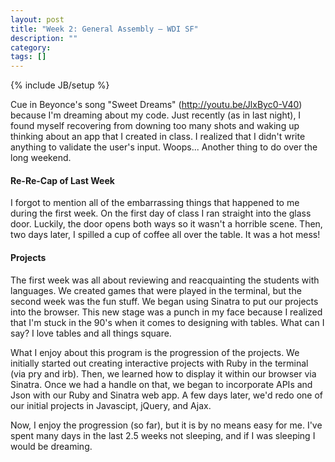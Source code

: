 ```yaml
---
layout: post
title: "Week 2: General Assembly – WDI SF"
description: ""
category: 
tags: []
---
```

{% include JB/setup %}

Cue in Beyonce's song "Sweet Dreams" (http://youtu.be/JlxByc0-V40) because I'm dreaming about my code. Just recently (as in last night), I found myself recovering from downing too many shots and waking up thinking about an app that I created in class. I realized that I didn't write anything to validate the user's input. Woops... Another thing to do over the long weekend.

  #### Re-Re-Cap of Last Week   
I forgot to mention all of the embarrassing things that happened to me during the first week. On the first day of class I ran straight into the glass door. Luckily, the door opens both ways so it wasn't a horrible scene. Then, two days later, I spilled a cup of coffee all over the table. It was a hot mess!

  #### Projects   
The first week was all about reviewing and reacquainting the students with languages. We created games that were played in the terminal, but the second week was the fun stuff. We began using Sinatra to put our projects into the browser. This new stage was a punch in my face because I realized that I'm stuck in the 90's when it comes to designing with tables. What can I say? I love tables and all things square.

What I enjoy about this program is the progression of the projects. We initially started out creating interactive projects with Ruby in the terminal (via pry and irb). Then, we learned how to display it within our browser via Sinatra. Once we had a handle on that, we began to incorporate APIs and Json with our Ruby and Sinatra web app. A few days later, we'd redo one of our initial projects in Javascipt, jQuery, and Ajax.

Now, I enjoy the progression (so far), but it is by no means easy for me. I've spent many days in the last 2.5 weeks not sleeping, and if I was sleeping I would be dreaming.